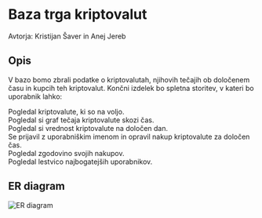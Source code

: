 # Baza trga kriptovalut
Avtorja: Kristijan Šaver in Anej Jereb

## Opis
V bazo bomo zbrali podatke o kriptovalutah, njihovih tečajih ob določenem času in kupcih teh kriptovalut. Končni izdelek bo spletna storitev, v kateri bo uporabnik lahko:

Pogledal kriptovalute, ki so na voljo.  
Pogledal si graf tečaja kriptovalute skozi čas.  
Pogledal si vrednost kriptovalute na določen dan.  
Se prijavil z uporabniškim imenom in opravil nakup kriptovalute za določen čas.  
Pogledal zgodovino svojih nakupov.  
Pogledal lestvico najbogatejših uporabnikov.  

## ER diagram

![ER diagram](filmi.png)

